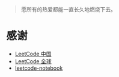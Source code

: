 > 愿所有的热爱都能一直长久地燃烧下去。

# 感谢

- [LeetCode 中国](https://leetcode-cn.com/)
- [LeetCode 全球](https://leetcode.com/)
- [leetcode-notebook](https://github.com/JalanJiang/leetcode-notebook)

